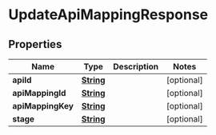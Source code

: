 

# UpdateApiMappingResponse


## Properties

| Name | Type | Description | Notes |
|------------ | ------------- | ------------- | -------------|
|**apiId** | [**String**](String.md) |  |  [optional] |
|**apiMappingId** | [**String**](String.md) |  |  [optional] |
|**apiMappingKey** | [**String**](String.md) |  |  [optional] |
|**stage** | [**String**](String.md) |  |  [optional] |



